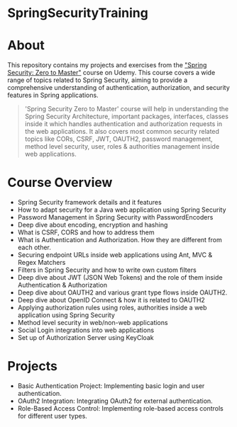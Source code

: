 # SpringSecurityTraining

# About
This repository contains my projects and exercises from the ["Spring Security: Zero to Master"](https://www.udemy.com/course/spring-security-zero-to-master/) course on Udemy. This course covers a wide range of topics related to Spring Security, aiming to provide a comprehensive understanding of authentication, authorization, and security features in Spring applications.

>'Spring Security Zero to Master' course will help in understanding the Spring Security Architecture, important packages, interfaces, classes inside it which handles authentication and authorization requests in the web applications. It also covers most common security related topics like CORs, CSRF, JWT, OAUTH2, password management, method level security, user, roles & authorities management inside web applications.

# Course Overview
- Spring Security framework details and it features
- How to adapt security for a Java web application using Spring Security
- Password Management in Spring Security with PasswordEncoders
- Deep dive about encoding, encryption and hashing
- What is CSRF, CORS and how to address them
- What is Authentication and Authorization. How they are different from each other.
- Securing endpoint URLs inside web applications using Ant, MVC & Regex Matchers
- Filters in Spring Security and how to write own custom filters
- Deep dive about JWT (JSON Web Tokens) and the role of them inside Authentication & Authorization
- Deep dive about OAUTH2 and various grant type flows inside OAUTH2.
- Deep dive about OpenID Connect & how it is related to OAUTH2
- Applying authorization rules using roles, authorities inside a web application using Spring Security
- Method level security in web/non-web applications
- Social Login integrations into web applications
- Set up of Authorization Server using KeyCloak

# Projects
- Basic Authentication Project: Implementing basic login and user authentication.
- OAuth2 Integration: Integrating OAuth2 for external authentication.
- Role-Based Access Control: Implementing role-based access controls for different user types.
